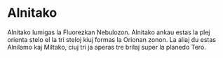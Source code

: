 # Alnitako

Alnitako lumigas la Fluorezkan Nebulozon. Alnitako ankau estas la plej orienta
stelo el la tri steloj kiuj formas la Orionan zonon. La aliaj du estas Alnilamo
kaj Miltako, ciuj tri ja aperas tre brilaj super la planedo Tero.
